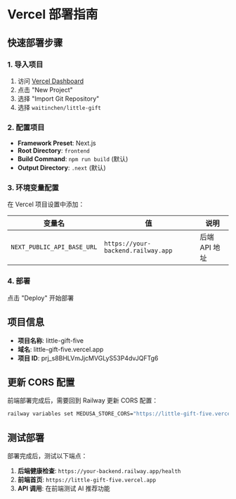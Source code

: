# Vercel 部署指南

## 快速部署步骤

### 1. 导入项目
1. 访问 [Vercel Dashboard](https://vercel.com/dashboard)
2. 点击 "New Project"
3. 选择 "Import Git Repository"
4. 选择 `waitinchen/little-gift`

### 2. 配置项目
- **Framework Preset**: Next.js
- **Root Directory**: `frontend`
- **Build Command**: `npm run build` (默认)
- **Output Directory**: `.next` (默认)

### 3. 环境变量配置
在 Vercel 项目设置中添加：

| 变量名 | 值 | 说明 |
|--------|-----|------|
| `NEXT_PUBLIC_API_BASE_URL` | `https://your-backend.railway.app` | 后端 API 地址 |

### 4. 部署
点击 "Deploy" 开始部署

## 项目信息
- **项目名称**: little-gift-five
- **域名**: little-gift-five.vercel.app
- **项目 ID**: prj_s8BHLVmJjcMVGLyS53P4dvJQFTg6

## 更新 CORS 配置

前端部署完成后，需要回到 Railway 更新 CORS 配置：

```bash
railway variables set MEDUSA_STORE_CORS="https://little-gift-five.vercel.app"
```

## 测试部署

部署完成后，测试以下端点：

1. **后端健康检查**: `https://your-backend.railway.app/health`
2. **前端首页**: `https://little-gift-five.vercel.app`
3. **API 调用**: 在前端测试 AI 推荐功能

